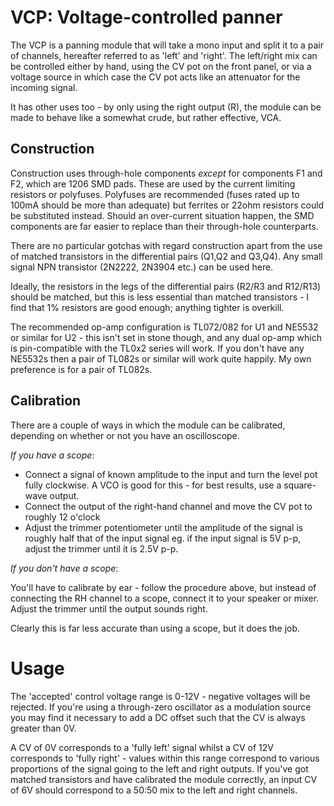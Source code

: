 # VCP: Voltage-controlled panner

The VCP is a panning module that will take a mono input and split it to a pair of channels, hereafter referred to as 'left' and 'right'. The left/right mix can be controlled either by hand, using the CV pot on the front panel, or via a voltage source in which case the CV pot acts like an attenuator for the incoming signal.

It has other uses too - by only using the right output (R), the module can be made to behave like a somewhat crude, but rather effective, VCA.

## Construction

Construction uses through-hole components _except_ for components F1 and F2, which are 1206 SMD pads. These are used by the current limiting resistors or polyfuses. Polyfuses are recommended (fuses rated up to 100mA should be more than adequate) but ferrites or 22ohm resistors could be substituted instead. Should an over-current situation happen, the SMD components are far easier to replace than their through-hole counterparts.

There are no particular gotchas with regard construction apart from the use of matched transistors in the differential pairs (Q1,Q2 and Q3,Q4). Any small signal NPN transistor (2N2222, 2N3904 etc.) can be used here.

Ideally, the resistors in the legs of the differential pairs (R2/R3 and R12/R13) should be matched, but this is less essential than matched transistors - I find that 1% resistors are good enough; anything tighter is overkill.

The recommended op-amp configuration is TL072/082 for U1 and NE5532 or similar for U2 - this isn't set in stone though, and any dual op-amp which is pin-compatible with the TL0x2 series will work. If you don't have any NE5532s then a pair of TL082s or similar will work quite happily. My own preference is for a pair of TL082s.

## Calibration
There are a couple of ways in which the module can be calibrated, depending on whether or not you have an oscilloscope.

*If you have a scope*:

- Connect a signal of known amplitude to the input and turn the level pot fully clockwise. A VCO is good for this - for best results, use a square-wave output.
- Connect the output of the right-hand channel and move the CV pot to roughly 12 o'clock
- Adjust the trimmer potentiometer until the amplitude of the signal is roughly half that of the input signal eg. if the input signal is 5V p-p, adjust the trimmer until it is 2.5V p-p.

*If you don't have a scope*:

You'll have to calibrate by ear - follow the procedure above, but instead of connecting the RH channel to a scope, connect it to your speaker or mixer. Adjust the trimmer until the output sounds right.

Clearly this is far less accurate than using a scope, but it does the job.

# Usage
The 'accepted' control voltage range is 0-12V - negative voltages will be rejected. If you're using a through-zero oscillator as a modulation source you may find it necessary to add a DC offset such that the CV is always greater than 0V. 

A CV of 0V corresponds to a 'fully left' signal whilst a CV of 12V corresponds to 'fully right' - values within this range correspond to various proportions of the signal going to the left and right outputs. If you've got matched transistors and have calibrated the module correctly, an input CV of 6V should correspond to a 50:50 mix to the left and right channels.